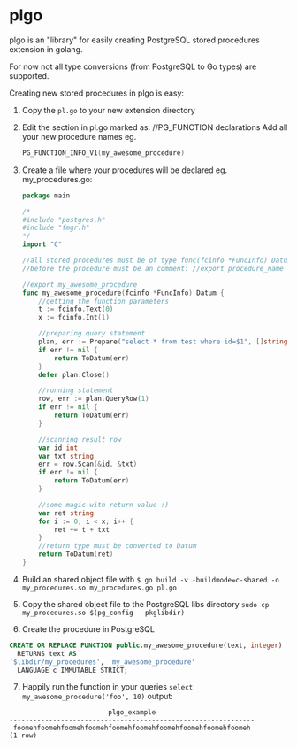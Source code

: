 # plgo
plgo is an "library" for easily creating PostgreSQL stored procedures extension in golang.

For now not all type conversions (from PostgreSQL to Go types) are supported.

Creating new stored procedures in plgo is easy:

1. Copy the `pl.go` to your new extension directory

2. Edit the section in pl.go marked as: //PG_FUNCTION declarations
    Add all your new procedure names
    eg.
    ```c
    PG_FUNCTION_INFO_V1(my_awesome_procedure)
    ```

3. Create a file where your procedures will be declared
    eg. my_procedures.go:
    ```go
    package main

    /*
    #include "postgres.h"
    #include "fmgr.h"
    */
    import "C"

    //all stored procedures must be of type func(fcinfo *FuncInfo) Datum
    //before the procedure must be an comment: //export procedure_name

    //export my_awesome_procedure
    func my_awesome_procedure(fcinfo *FuncInfo) Datum {
	    //getting the function parameters
	    t := fcinfo.Text(0)
	    x := fcinfo.Int(1)

	    //preparing query statement
	    plan, err := Prepare("select * from test where id=$1", []string{"integer"})
	    if err != nil {
		    return ToDatum(err)
	    }
	    defer plan.Close()

	    //running statement
	    row, err := plan.QueryRow(1)
	    if err != nil {
		    return ToDatum(err)
	    }

	    //scanning result row
	    var id int
	    var txt string
	    err = row.Scan(&id, &txt)
	    if err != nil {
		    return ToDatum(err)
	    }

	    //some magic with return value :)
	    var ret string
	    for i := 0; i < x; i++ {
		    ret += t + txt
	    }
        //return type must be converted to Datum
	    return ToDatum(ret)
    }
    ```

4. Build an shared object file with `$ go build -v -buildmode=c-shared -o my_procedures.so my_procedures.go pl.go`

5. Copy the shared object file to the PostgreSQL libs directory `sudo cp my_procedures.so $(pg_config --pkglibdir)`

6. Create the procedure in PostgreSQL

```sql
CREATE OR REPLACE FUNCTION public.my_awesome_procedure(text, integer)
  RETURNS text AS
'$libdir/my_procedures', 'my_awesome_procedure'
  LANGUAGE c IMMUTABLE STRICT;
```

7. Happily run the function in your queries `select my_awesome_procedure('foo', 10)`
output:

```
                         plgo_example                         
--------------------------------------------------------------
 foomehfoomehfoomehfoomehfoomehfoomehfoomehfoomehfoomehfoomeh
(1 row)
```
